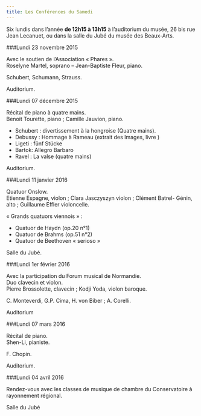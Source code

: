 ```yaml
---
title: Les Conférences du Samedi
---
```


Six lundis dans l’année **de 12h15 à 13h15** à l’auditorium du musée, 26 bis rue Jean Lecanuet, ou dans la salle du Jubé du musée des Beaux-Arts.

###Lundi 23 novembre 2015

Avec le soutien de l’Association « Phares ».  
Roselyne Martel, soprano – Jean-Baptiste Fleur, piano.

Schubert, Schumann, Strauss.

Auditorium.

###Lundi 07 décembre 2015

Récital de piano à quatre mains.  
Benoit Tourette, piano ; Camille Jauvion, piano.  

 - Schubert : divertissement à la hongroise (Quatre mains).  
 - Debussy : Hommage à Rameau (extrait des Images, livre )
 - Ligeti : fünf Stücke
 - Bartok: Allegro Barbaro
 - Ravel : La valse (quatre mains)

Auditorium.

###Lundi 11 janvier 2016

Quatuor Onslow.  
Etienne Espagne, violon ; Clara Jasczyszyn violon ; Clément Batrel- Génin, alto ; Guillaume Effler violoncelle.  

« Grands quatuors viennois » :

 - Quatuor de Haydn (op.20 n°1)
 - Quatuor de Brahms (op.51 n°2)
 - Quatuor de Beethoven « serioso »

Salle du Jubé.

###Lundi 1er février 2016

Avec la participation du Forum musical de Normandie.  
Duo  clavecin et violon.  
Pierre Brossolette, clavecin ; Kodji Yoda, violon baroque.

C. Monteverdi,  G.P. Cima,  H. von Biber ; A. Corelli.

Auditorium

###Lundi 07 mars 2016

Récital de piano.  
Shen-Li, pianiste.

F. Chopin.

Auditorium.

###Lundi 04 avril 2016

Rendez-vous avec les classes de musique de chambre du Conservatoire à rayonnement régional.

Salle du Jubé